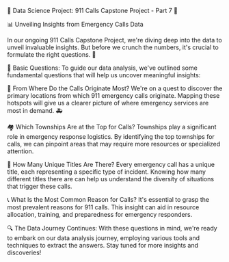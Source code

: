 🚀 Data Science Project: 911 Calls Capstone Project - Part 7 🚀

📊 Unveiling Insights from Emergency Calls Data

In our ongoing 911 Calls Capstone Project, we're diving deep into the data to unveil invaluable insights. But before we crunch the numbers, it's crucial to formulate the right questions. 🤔

🌟 Basic Questions:
To guide our data analysis, we've outlined some fundamental questions that will help us uncover meaningful insights:

🌆 From Where Do the Calls Originate Most?
We're on a quest to discover the primary locations from which 911 emergency calls originate. Mapping these hotspots will give us a clearer picture of where emergency services are most in demand. 🚑

🏘️ Which Townships Are at the Top for Calls?
Townships play a significant role in emergency response logistics. By identifying the top townships for calls, we can pinpoint areas that may require more resources or specialized attention.

🚨 How Many Unique Titles Are There?
Every emergency call has a unique title, each representing a specific type of incident. Knowing how many different titles there are can help us understand the diversity of situations that trigger these calls.

📞 What Is the Most Common Reason for Calls?
It's essential to grasp the most prevalent reasons for 911 calls. This insight can aid in resource allocation, training, and preparedness for emergency responders.

🔍 The Data Journey Continues:
With these questions in mind, we're ready to embark on our data analysis journey, employing various tools and techniques to extract the answers. Stay tuned for more insights and discoveries!
